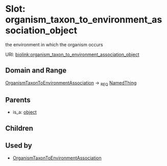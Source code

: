 
# Slot: organism_taxon_to_environment_association_object


the environment in which the organism occurs

URI: [biolink:organism_taxon_to_environment_association_object](https://w3id.org/biolink/vocab/organism_taxon_to_environment_association_object)


## Domain and Range

[OrganismTaxonToEnvironmentAssociation](OrganismTaxonToEnvironmentAssociation.md) ->  <sub>REQ</sub>
 [NamedThing](NamedThing.md)

## Parents

 *  is_a: [object](object.md)

## Children


## Used by

 * [OrganismTaxonToEnvironmentAssociation](OrganismTaxonToEnvironmentAssociation.md)
